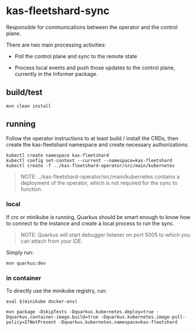 # kas-fleetshard-sync

Responsible for communications between the operator and the control plane.

There are two main processing activities:

- Poll the control plane and sync to the remote state

- Process local events and push those updates to the control plane, currently in the Informer package.

## build/test

```shell
mvn clean install
```

## running

Follow the operator instructions to at least build / install the CRDs, then create the kas-fleetshard namespace and create necessary authorizations:

```shell
kubectl create namespace kas-fleetshard
kubectl config set-context --current --namespace=kas-fleetshard
kubectl create -f ../kas-fleetshard-operator/src/main/kubernetes
```

> NOTE: ../kas-fleetshard-operator/src/main/kubernetes contains a deployment of the operator, which is not required for the sync to function.

### local

If crc or minikube is running, Quarkus should be smart enough to know how to connect to the instance and create a local process to run the sync.  

> NOTE: Quarkus will start debugger listener on port 5005 to which you can attach from your IDE.

Simply run:

```shell
mvn quarkus:dev
```

### in container

To directly use the minikube registry, run:

```shell
eval $(minikube docker-env)

mvn package -DskipTests -Dquarkus.kubernetes.deploy=true -Dquarkus.container-image.build=true -Dquarkus.kubernetes.image-pull-policy=IfNotPresent -Dquarkus.kubernetes.namespace=kas-fleetshard
```